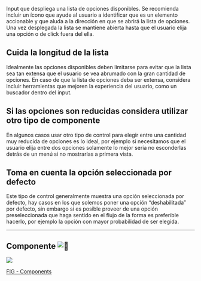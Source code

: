 Input que despliega una lista de opciones disponibles. Se recomienda incluir un ícono que ayude al usuario a identificar que es un elemento accionable y que aluda a la dirección en que se abrirá la lista de opciones. Una vez desplegada la lista se mantiene abierta hasta que el usuario elija una opción o de click fuera del ella.

## Cuida la longitud de la lista

Idealmente las opciones disponibles deben limitarse para evitar que la lista sea tan extensa que el usuario se vea abrumado con la gran cantidad de opciones. En caso de que la lista de opciones deba ser extensa, considera incluir herramientas que mejoren la experiencia del usuario, como un buscador dentro del input.

## Si las opciones son reducidas considera utilizar otro tipo de componente

En algunos casos usar otro tipo de control para elegir entre una cantidad muy reducida de opciones es lo ideal, por ejemplo si necesitamos que el usuario elija entre dos opciones solamente lo mejor seria no esconderlas detrás de un menú si no mostrarlas a primera vista.

## Toma en cuenta la opción seleccionada por defecto

Este tipo de control generalmente muestra una opción seleccionada por defecto, hay casos en los que solemos poner una opción “deshabilitada” por defecto, sin embargo si es posible proveer de una opción preseleccionada que haga sentido en el flujo de la forma es preferible hacerlo, por ejemplo la opción con mayor probabilidad de ser elegida.

---

## Componente ![:link:](https://pf-emoji-service--cdn.us-east-1.prod.public.atl-paas.net/standard/caa27a19-fc09-4452-b2b4-a301552fd69c/64x64/1f517.png)

![](https://static.figma.com/uploads/b6df2735e4cb368306acf5480b50f96e69f96099)

[FIG - Components](https://www.figma.com/file/adTpzuue9VJyGt5D6bb45F/FIG---Components?node-id=2295%3A2597)